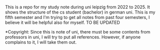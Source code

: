 This is a repo for my study note during uni leipzig from 2022 to 2025. It shows the structure of the cs student (bachelor) in german uni.
This is my fifth semester and I'm trying to get all notes from past four semesters, I believe it will be helpful also for myself.
TO BE UPDATED

*Copyright: Since this is note of uni, there must be some contents from professors in uni, I will try to put all references. However, if anyone complains to it, I will take them out.
